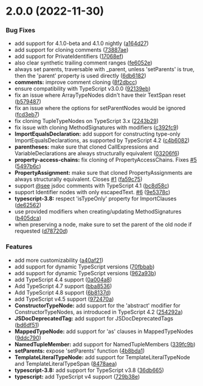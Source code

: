 # 2.0.0 (2022-11-30)


### Bug Fixes

* add support for 4.1.0-beta and 4.1.0 nightly ([a164d27](https://github.com/wessberg/ts-clone-node/commit/a164d27c65c758f940655087f3195aa79b621533))
* add support for cloning comments ([73887ae](https://github.com/wessberg/ts-clone-node/commit/73887aeba63fb33e49b30ecfeda2ea2073e1d5c9))
* add support for PrivateIdentifiers ([17068ef](https://github.com/wessberg/ts-clone-node/commit/17068efe864dfc941bd127ceb983d2257915de8e))
* also clear synthetic trailing comment ranges ([fe6052e](https://github.com/wessberg/ts-clone-node/commit/fe6052e21e433c1de61da47020834587e0832723))
* always set parents, traversable with _parent, unless 'setParents' is true, then the 'parent' property is used directly ([6db6182](https://github.com/wessberg/ts-clone-node/commit/6db61824919b945d5fec4ba97341c468b39985fd))
* **comments:** improve comment cloning ([8f2dbcc](https://github.com/wessberg/ts-clone-node/commit/8f2dbcce91752cc85eb8d8de55aa2d1e66371362))
* ensure compatibility with TypeScript v3.0.0 ([92139eb](https://github.com/wessberg/ts-clone-node/commit/92139ebaefca69c98f2ced3c36b3f59f920b6bcd))
* fix an issue where ArrayTypeNodes didn't have their TextSpan reset ([b579487](https://github.com/wessberg/ts-clone-node/commit/b5794873b200af1a15517e76968d88a01f1ac3ab))
* fix an issue where the options for setParentNodes would be ignored ([fcd3eb7](https://github.com/wessberg/ts-clone-node/commit/fcd3eb74d9a36121113db7cea3cc6e0ae58896fb))
* fix cloning TupleTypeNodes on TypeScript 3.x ([2243b29](https://github.com/wessberg/ts-clone-node/commit/2243b29f6ca928c7c37d8c3a38ae6e47b7dcc38c))
* fix issue with cloning MethodSignatures with modifiers ([c392fc9](https://github.com/wessberg/ts-clone-node/commit/c392fc9dd5f0115258c0ef9d3cbd10637b624c86))
* **ImportEqualsDeclaration:** add support for constructing type-only ImportEqualsDeclarations, as supported by TypeScript 4.2 ([c4b6082](https://github.com/wessberg/ts-clone-node/commit/c4b60823b1a6b89d3d87497663fa099c794eaf6b))
* **parentheses:** make sure that cloned CallExpressions and VariableDeclarations are always structurally equivalent ([03206f6](https://github.com/wessberg/ts-clone-node/commit/03206f6a60ff2919836040cd813c3b11415b14c2))
* **property-access-chains:** fix cloning of PropertyAccessChains. Fixes [#5](https://github.com/wessberg/ts-clone-node/issues/5) ([5497b6c](https://github.com/wessberg/ts-clone-node/commit/5497b6c81b57784d4cbc796d8cd188afa160db39))
* **PropertyAssignment:** make sure that cloned PropertyAssignments are always structurally equivalent. Closes [#1](https://github.com/wessberg/ts-clone-node/issues/1) ([fa59c75](https://github.com/wessberg/ts-clone-node/commit/fa59c7590b55af80195e41f1ce5f6956b85f09f6))
* support [@see](https://github.com/see) jsdoc comments with TypeScript 4.1 ([bc8d58c](https://github.com/wessberg/ts-clone-node/commit/bc8d58ca8de91d505c805f02bb26d68226e18d27))
* support Identifier nodes with only escapedText. [#6](https://github.com/wessberg/ts-clone-node/issues/6) ([9e5378c](https://github.com/wessberg/ts-clone-node/commit/9e5378cf1edbb0582ee94ae829c325a3321a95b0))
* **typescript-3.8:** respect 'isTypeOnly' property for ImportClauses ([de62562](https://github.com/wessberg/ts-clone-node/commit/de6256219652246694f82a66a941ab62dce155f5))
* use provided modifiers when creating/updating MethodSignatures ([b405dca](https://github.com/wessberg/ts-clone-node/commit/b405dca0bdb707ce8580cb501b6e3233e2ac1960))
* when preserving a node, make sure to set the parent of the old node if requested ([d78720d](https://github.com/wessberg/ts-clone-node/commit/d78720df4765d427f9de903404a16de006bba4f9))


### Features

* add more customizability ([a40af21](https://github.com/wessberg/ts-clone-node/commit/a40af21f1e8e7f784067ed859aeb4081474530cd))
* add support for dynamic TypeScript versions ([70fbbab](https://github.com/wessberg/ts-clone-node/commit/70fbbabde8a8c8a841725ed8820d48422b99bf60))
* add support for dynamic TypeScript versions ([962a93b](https://github.com/wessberg/ts-clone-node/commit/962a93b9b5ffabe591d4600eeef977a5394b0854))
* add TypeScript 4.4 support ([0a004a8](https://github.com/wessberg/ts-clone-node/commit/0a004a88a699e026573d1d98d6d3190f166ebb5c))
* Add TypeScript 4.7 support ([bba8536](https://github.com/wessberg/ts-clone-node/commit/bba853637eee2e3b538d806e6e1aa1493a33fdb1))
* Add TypeScript 4.8 support ([6b8137d](https://github.com/wessberg/ts-clone-node/commit/6b8137df191e5d2acfc8df6ec966d6a640f8f865))
* add TypeScript v4.5 support ([972470a](https://github.com/wessberg/ts-clone-node/commit/972470a78fea9ac7f8631b5ab1a8eda7b3c62ca6))
* **ConstructorTypeNode:** add support for the 'abstract' modifier for ConstructorTypeNodes, as introduced in TypeScript 4.2 ([254292a](https://github.com/wessberg/ts-clone-node/commit/254292af4f7ec6a3f1f01e6613388d3baa08a889))
* **JSDocDeprecatedTag:** add support for JSDocDeprecatedTags ([bd6df51](https://github.com/wessberg/ts-clone-node/commit/bd6df51fa07b0f885d93460618c2fb410a9f1fc8))
* **MappedTypeNode:** add support for 'as' clauses in MappedTypeNodes ([9ddc790](https://github.com/wessberg/ts-clone-node/commit/9ddc790c58f7a3cde912e27ff2f7dedb678ecec8))
* **NamedTupleMember:** add support for NamedTupleMembers ([339fc9b](https://github.com/wessberg/ts-clone-node/commit/339fc9b27395da951f7f0c8641c4aeacb1d9aaa4))
* **setParents:** expose 'setParents' function ([4b8bda1](https://github.com/wessberg/ts-clone-node/commit/4b8bda129efabfe294f5727c66065de7b4fcf5b2))
* **TemplateLiteralTypeNode:** add support for TemplateLiteralTypeNode and TemplateLiteralTypeSpan ([8478aea](https://github.com/wessberg/ts-clone-node/commit/8478aea06b89fab7a6b150315dd08bd69cde3e31))
* **typescript-3.8:** add support for TypeScript v3.8 ([36db665](https://github.com/wessberg/ts-clone-node/commit/36db665a59db776e7f5669c34cc6a351cad780a2))
* **typescript:** add TypeScript v4 support ([729b38e](https://github.com/wessberg/ts-clone-node/commit/729b38e172e6466217067bc1c6e15ae4ba55b154))



